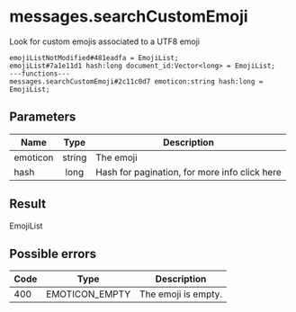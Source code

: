# messages.searchCustomEmoji
Look for custom emojis associated to a UTF8 emoji

```
emojiListNotModified#481eadfa = EmojiList;
emojiList#7a1e11d1 hash:long document_id:Vector<long> = EmojiList;
---functions---
messages.searchCustomEmoji#2c11c0d7 emoticon:string hash:long = EmojiList;
```

## Parameters
| Name | Type | Description |
| ---- | :----: | ----------- |
| emoticon | string | The emoji |
| hash | long | Hash for pagination, for more info click here |


## Result
EmojiList

## Possible errors
| Code | Type | Description |
| ---- | :----: | ----------- |
| 400 | EMOTICON_EMPTY | The emoji is empty. |

